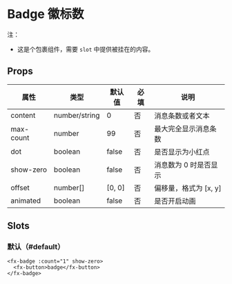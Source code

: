 # Badge 徽标数

注：

- 这是个包裹组件，需要 `slot` 中提供被挂在的内容。

## Props

| 属性      | 类型          | 默认值 | 必填 | 说明                  |
| --------- | ------------- | ------ | ---- | --------------------- |
| content   | number/string | 0      | 否   | 消息条数或者文本      |
| max-count | number        | 99     | 否   | 最大完全显示消息条数  |
| dot       | boolean       | false  | 否   | 是否显示为小红点      |
| show-zero | boolean       | false  | 否   | 消息数为 0 时是否显示 |
| offset    | number[]      | [0, 0] | 否   | 偏移量，格式为 [x, y] |
| animated  | boolean       | false  | 否   | 是否开启动画          |

## Slots

### 默认（#default）

```
<fx-badge :count="1" show-zero>
  <fx-button>badge</fx-button>
</fx-badge>
```
